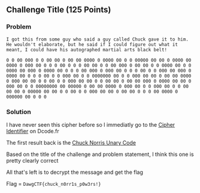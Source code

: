## Challenge Title (125 Points)


### Problem
```
I got this from some guy who said a guy called Chuck gave it to him.
He wouldn't elaborate, but he said if I could figure out what it meant, I could have his autographed martial arts black belt!
```

`0 0 00 000 0 0 00 00 0 00 00 0000 0 0000 00 0 0 00000 00 00 0 0000 00 0000 0 000 00 0 0 0 00 0 0 0 00 00 0 0 00 000 0 00 00 0 0 0000 00 0 0 0000 00 000 0 0000 00 0 0 0 00 000 0 000 00 0 0 0 00 0 0 000 00 000 0 0000 00 0 0 0 00 0 0 000 00 0 0 0000000 00 0 0 000 00 00 0 00 00 0000 0 000 00 00 0 0 00 0 0 000 00 00 0 0 00 00 0 00 00 000 0 0000 00 00 0 000 00 0 0 00000000 00 00000 0 00 00 0000 0 000 00 0 0 000 00 0 0 00 00 00 0 00000 00 00 0 0 00 0 0 000 00 00 0 00 00 0 0 0 00 0000 0 000000 00 0 0 0`


### Solution
I have never seen this cipher before so I immediatly go to the [Cipher Identifier](https://www.dcode.fr/cipher-identifier) on Dcode.fr

The first result back is the [Chuck Norris Unary Code](https://www.dcode.fr/chuck-norris-code)

Based on the title of the challenge and problem statement, I think this one is pretty clearly correct

All that's left is to decrypt the message and get the flag


Flag = `DawgCTF{chuck_n0rr1s_p0w3rs!}`